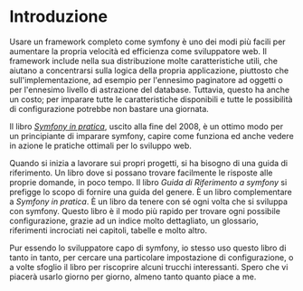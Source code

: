 Introduzione
============

Usare un framework completo come symfony è uno dei modi più facili
per aumentare la propria velocità ed efficienza come sviluppatore web.
Il framework include nella sua distribuzione molte caratteristiche utili,
che aiutano a concentrarsi sulla logica della propria applicazione,
piuttosto che sull'implementazione, ad esempio per l'ennesimo paginatore
ad oggetti o per l'ennesimo livello di astrazione del database. Tuttavia,
questo ha anche un costo; per imparare tutte le caratteristiche disponibili
e tutte le possibilità di configurazione potrebbe non bastare una giornata.

Il libro [*Symfony in pratica*](http://www.symfony-project.org/jobeet/1_2/Doctrine/it/),
uscito alla fine del 2008, è un ottimo modo per un principiante di imparare
symfony, capire come funziona ed anche vedere in azione le pratiche ottimali
per lo sviluppo web.

Quando si inizia a lavorare sui propri progetti, si ha bisogno di una guida
di riferimento. Un libro dove si possano trovare facilmente le risposte
alle proprie domande, in poco tempo. Il libro *Guida di Riferimento a symfony*
si prefigge lo scopo di fornire una guida del genere. È un libro
complementare a *Symfony in pratica*. È un libro da tenere con sé ogni
volta che si sviluppa con symfony. Questo libro è il modo più rapido per
trovare ogni possibile configurazione, grazie ad un indice molto dettagliato,
un glossario, riferimenti incrociati nei capitoli, tabelle e molto altro.

Pur essendo lo sviluppatore capo di symfony, io stesso uso questo libro di
tanto in tanto, per cercare una particolare impostazione di configurazione,
o a volte sfoglio il libro per riscoprire alcuni trucchi interessanti. Spero
che vi piacerà usarlo giorno per giorno, almeno tanto quanto piace a me.
